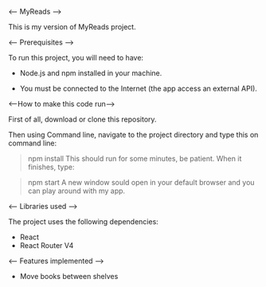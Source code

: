<-- MyReads -->

This is my version of MyReads project.

<-- Prerequisites -->

To run this project, you will need to have:
* Node.js and npm installed in your machine.

* You must be connected to the Internet (the app access an external API).

<--How to make this code run-->

First of all, download or clone this repository.

Then using Command line, navigate to the project directory and type this on command line:

> npm install
This should run for some minutes, be patient. When it finishes, type:

> npm start
A new window sould open in your default browser and you can play around with my app.

<-- Libraries used -->

The project uses the following dependencies:

* React
* React Router V4

<-- Features implemented -->

* Move books between shelves
